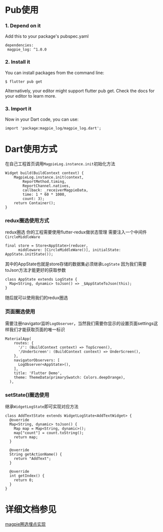 # Pub使用
### 1. Depend on it
Add this to your package's pubspec.yaml 
```  
dependencies:
 magpie_log: ^1.0.0
```

### 2. Install it
You can install packages from the command line:

```
$ flutter pub get
```

Alternatively, your editor might support flutter pub get. Check the docs for your editor to learn more.

### 3. Import it
Now in your Dart code, you can use:

```
import 'package:magpie_log/magpie_log.dart';
```
# Dart使用方式
在自己工程首页调用`MagpieLog.instance.init`初始化方法
```
Widget build(BuildContext context) {
    MagpieLog.instance.init(context, 
        ReportMethod.timing, 
        ReportChannel.natives,
        callback: _receiverMagpieData, 
        time: 1 * 60 * 1000,     
        count: 3);
    return Container();
}
```
### redux圈选使用方式
redux圈选 你的工程需要使用flutter-redux做状态管理
需要注入一个中间件`CircleMiddleWare`
```
final store = Store<AppState>(reducer,
      middleware: [CircleMiddleWare()], initialState: AppState.initState());
```


其中的AppState也就是store存储的数据集必须继承`LogState`
因为我们需要toJson方法才能更好的获取参数
```
class AppState extends LogState {
  Map<String, dynamic> toJson() => _$AppStateToJson(this);
}
```
随后就可以使用我们的redux圈选
### 页面圈选使用
需要注册navigator监听`LogObserver`，当然我们需要你显示的设置页面settings这样我们才能获取页面的唯一标识
```
MaterialApp(
    routes: {
      '/': (BuildContext context) => TopScreen(),
      '/UnderScreen': (BuildContext context) => UnderScreen(),
    },
    navigatorObservers: [
      LogObserver<AppState>(),
    ],
    title: 'Flutter Demo',
    theme: ThemeData(primarySwatch: Colors.deepOrange),
  ),
```
### setState()圈选使用

继承`WidgetLogState`即可实现对应方法
```
class AddTextState extends WidgetLogState<AddTextWidget> {
  @override
  Map<String, dynamic> toJson() {
    Map map = Map<String, dynamic>();
    map["count"] = count.toString();
    return map;
  }

  @override
  String getActionName() {
    return "AddText";
  }

  @override
  int getIndex() {
    return 0;
  }
}
```
# 详细文档参见
[magpie圈选埋点实现](http://ishare.58corp.com/#/articleDetail?id=6879)
